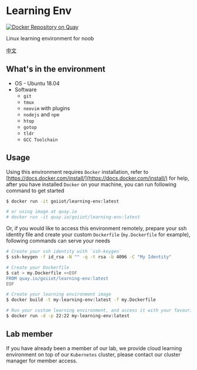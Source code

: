 # Learning Env

[![Docker Repository on Quay](https://quay.io/repository/goiiot/learning-env/status "Docker Repository on Quay")](https://quay.io/repository/goiiot/learning-env)

Linux learning environment for noob

[中文](./README.CN.md)

## What's in the environment

- OS - Ubuntu 18.04
- Software
    - `git`
    - `tmux`
    - `neovim` with plugins
    - `nodejs` and `npm`
    - `htop`
    - `gotop`
    - `tldr`
    - `GCC Toolchain`

## Usage

Using this environment requires `Docker` installation, refer to [https://docs.docker.com/install/](https://docs.docker.com/install/) for help, after you have installed `Docker` on your machine, you can run following command to get started

```bash
$ docker run -it goiiot/learning-env:latest

# or using image at quay.io
# docker run -it quay.io/goiiot/learning-env:latest
```

Or, if you would like to access this environment remotely, prepare your ssh identity file and create your custom `Dockerfile` (`my.Dockerfile` for example), following commands can serve your needs

```bash
# Create your ssh identity with `ssh-keygen`
$ ssh-keygen -f id_rsa -N "" -q -t rsa -b 4096 -C "My Identity"

# Create your Dockerfile
$ cat > my.Dockerfile <<EOF
FROM quay.io/goiiot/learning-env:latest
EOF

# Create your learning environment image
$ docker build -t my-learning-env:latest -f my.Dockerfile

# Run your custom learning environment, and access it with your favourite ssh client
$ docker run -d -p 22:22 my-learning-env:latest
```

## Lab member

If you have already been a member of our lab, we provide cloud learning environment on top of our `Kubernetes` cluster, please contact our cluster manager for member access.
